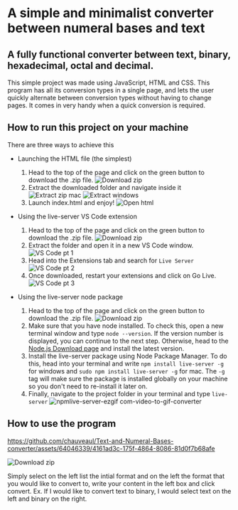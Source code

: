 # A simple and minimalist converter between numeral bases and text

## A fully functional converter between text, binary, hexadecimal, octal and decimal.

This simple project was made using JavaScript, HTML and CSS. This program has all its conversion types in a single page, and lets the user quickly alternate between conversion types without having to change pages. It comes in very handy when a quick conversion is required.

## How to run this project on your machine

There are three ways to achieve this

- Launching the HTML file (the simplest)

  1. Head to the top of the page and click on the green button to download the .zip file.
     ![Download zip](https://github.com/chauveaul/Text-and-Numeral-Bases-converter/assets/64046339/d1ae85b8-829d-49fd-ba93-57c6b15c023d)
  2. Extract the downloaded folder and navigate inside it
    ![Extract zip mac](https://github.com/chauveaul/Text-and-Numeral-Bases-converter/assets/64046339/6b088558-6fbc-46c8-a4b5-782d0bb01abc) ![Extract windows](https://github.com/chauveaul/Text-and-Numeral-Bases-converter/assets/64046339/b9b9a2d1-46e4-4299-90b7-e20dffdcd7f9)
  3. Launch index.html and enjoy!
     ![Open html](https://github.com/chauveaul/Text-and-Numeral-Bases-converter/assets/64046339/9ad660e8-f5d3-4b79-b37d-e850c60f294f)

- Using the live-server VS Code extension

  1. Head to the top of the page and click on the green button to download the .zip file.
     ![Download zip](https://github.com/chauveaul/Text-and-Numeral-Bases-converter/assets/64046339/d1ae85b8-829d-49fd-ba93-57c6b15c023d)
  2. Extract the folder and open it in a new VS Code window.
     ![VS Code pt 1](https://github.com/chauveaul/Text-and-Numeral-Bases-converter/assets/64046339/ac0c563d-93e5-4bbd-8499-952dadd434e4)
  3. Head into the Extensions tab and search for `Live Server`
     ![VS Code pt 2](https://github.com/chauveaul/Text-and-Numeral-Bases-converter/assets/64046339/ef3e5a96-1bd6-4ddf-a593-1a448aeb599b)
  4. Once downloaded, restart your extensions and click on Go Live.
     ![VS Code pt 3](https://github.com/chauveaul/Text-and-Numeral-Bases-converter/assets/64046339/1d1e6794-e088-4611-8106-729e66acc1fd)

- Using the live-server node package

  1. Head to the top of the page and click on the green button to download the .zip file.
     ![Download zip](https://github.com/chauveaul/Text-and-Numeral-Bases-converter/assets/64046339/d1ae85b8-829d-49fd-ba93-57c6b15c023d)
  2. Make sure that you have node installed. To check this, open a new terminal window and type `node --version`. If the version number is displayed, you can continue to the next step. Otherwise, head to the <a href="https://nodejs.org/en/download" target="_blank">Node.js Download page</a> and install the latest version.
  3. Install the live-server package using Node Package Manager. To do this, head into your terminal and write `npm install live-server -g` for windows and `sudo npm install live-server -g` for mac. The `-g` tag will make sure the package is installed globally on your machine so you don't need to re-install it later on.
  4. Finally, navigate to the project folder in your terminal and type `live-server`
     ![npmlive-server-ezgif com-video-to-gif-converter](https://github.com/chauveaul/Text-and-Numeral-Bases-converter/assets/64046339/fa33a4d3-7d46-4966-a7a6-21b414d7e957)

## How to use the program

https://github.com/chauveaul/Text-and-Numeral-Bases-converter/assets/64046339/4161ad3c-175f-4864-8086-81d0f7b68afe

![Download zip](https://github.com/chauveaul/Text-and-Numeral-Bases-converter/assets/64046339/a5c63fc2-855a-4ae9-86bb-1d14050adf71)

Simply select on the left list the intial format and on the left the format that you would like to convert to, write your content in the left box and click convert. Ex. If I would like to convert text to binary, I would select text on the left and binary on the right.
